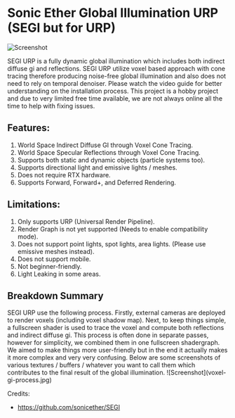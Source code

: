 # Sonic Ether Global Illumination URP (SEGI but for URP)
![Screenshot](Thumbnail.gif)

SEGI URP is a fully dynamic global illumination which includes both indirect diffuse gi and reflections. SEGI URP utilize voxel based approach with cone tracing therefore producing noise-free global illumination and also does not need to rely on temporal denoiser. Please watch the video guide for better understanding on the installation process. This project is a hobby project and due to very limited free time available, we are not always online all the time to help with fixing issues.

<h2>Features:</h2>
<ol>
  <li>World Space Indirect Diffuse GI through Voxel Cone Tracing.</li>
  <li>World Space Specular Reflections through Voxel Cone Tracing.</li>
  <li>Supports both static and dynamic objects (particle systems too).</li>
  <li>Supports directional light and emissive lights / meshes.</li>
  <li>Does not require RTX hardware.</li>
  <li>Supports Forward, Forward+, and Deferred Rendering.</li>
</ol>

<h2>Limitations:</h2>
<ol>
  <li>Only supports URP (Universal Render Pipeline).</li>
  <li>Render Graph is not yet supported (Needs to enable compatibility mode).</li>
  <li>Does not support point lights, spot lights, area lights. (Please use emissive meshes instead).</li>
  <li>Does not support mobile.</li>
  <li>Not beginner-friendly.</li>
  <li>Light Leaking in some areas.</li>
</ol>

<h2>Breakdown Summary</h2>
SEGI URP use the following process. Firstly, external cameras are deployed to render voxels (including voxel shadow map). Next, to keep things simple, a fullscreen shader is used to trace the voxel and compute both reflections and indirect diffuse gi. This process is often done in separate passes, however for simplicity, we combined them in one fullscreen shadergraph. We aimed to make things more user-friendly but in the end it actually makes it more complex and very very confusing. Below are some screenshots of various textures / buffers / whatever you want to call them which contributes to the final result of the global illumination.
![Screenshot](voxel-gi-process.jpg)

Credits:
- https://github.com/sonicether/SEGI
